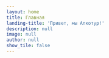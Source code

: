 ```yaml
---
layout: home
title: Главная
landing-title: 'Привет, мы Алкотур!'
description: null
image: null
author: null
show_tile: false
---
```

